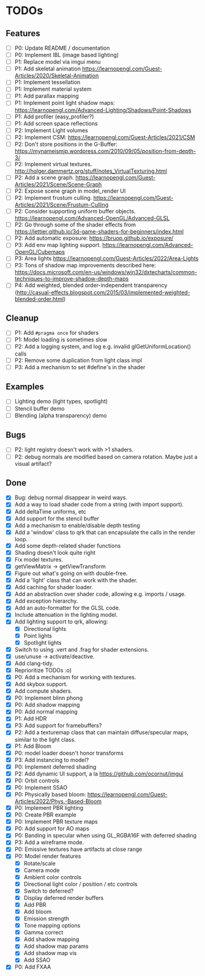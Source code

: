 # TODOs

## Features
- [ ] P0: Update README / documentation
- [ ] P0: Implement IBL (image based lighting)
- [ ] P1: Replace model via imgui menu
- [ ] P1: Add skeletal animation https://learnopengl.com/Guest-Articles/2020/Skeletal-Animation
- [ ] P1: Implement tessellation
- [ ] P1: Implement material system
- [ ] P1: Add parallax mapping
- [ ] P1: Implement point light shadow maps: https://learnopengl.com/Advanced-Lighting/Shadows/Point-Shadows
- [ ] P1: Add profiler (easy_profiler?)
- [ ] P1: Add screen space reflections
- [ ] P2: Implement Light volumes
- [ ] P2: Implement CSM: https://learnopengl.com/Guest-Articles/2021/CSM
- [ ] P2: Don't store positions in the G-Buffer: https://mynameismjp.wordpress.com/2010/09/05/position-from-depth-3/
- [ ] P2: Implement virtual textures. http://holger.dammertz.org/stuff/notes_VirtualTexturing.html
- [ ] P2: Add a scene graph. https://learnopengl.com/Guest-Articles/2021/Scene/Scene-Graph
- [ ] P2: Expose scene graph in model_render UI
- [ ] P2: Implement frustum culling. https://learnopengl.com/Guest-Articles/2021/Scene/Frustum-Culling
- [ ] P2: Consider supporting uniform buffer objects. https://learnopengl.com/Advanced-OpenGL/Advanced-GLSL
- [ ] P2: Go through some of the shader effects from https://lettier.github.io/3d-game-shaders-for-beginners/index.html
- [ ] P2: Add automatic exposure: https://bruop.github.io/exposure/
- [ ] P3: Add env map lighting support. https://learnopengl.com/Advanced-OpenGL/Cubemaps
- [ ] P3: Area lights https://learnopengl.com/Guest-Articles/2022/Area-Lights
- [ ] P3: Tons of shadow map improvements described here: https://docs.microsoft.com/en-us/windows/win32/dxtecharts/common-techniques-to-improve-shadow-depth-maps
- [ ] P4: Add weighted, blended order-independent transparency (http://casual-effects.blogspot.com/2015/03/implemented-weighted-blended-order.html)

## Cleanup
- [ ] P1: Add `#pragma once` for shaders
- [ ] P1: Model loading is sometimes slow
- [ ] P2: Add a logging system, and log e.g. invalid glGetUniformLocation() calls
- [ ] P2: Remove some duplication from light class impl
- [ ] P3: Add a mechanism to set #define's in the shader

## Examples
- [ ] Lighting demo (light types, spotlight)
- [ ] Stencil buffer demo
- [ ] Blending (alpha transparency) demo

## Bugs
- [ ] P2: light registry doesn't work with >1 shaders.
- [ ] P2: debug normals are modified based on camera rotation. Maybe just a visual artifact?

## Done
- [x] Bug: debug normal disappear in weird ways.
- [x] Add a way to load shader code from a string (with import support).
- [x] Add deltaTime uniforms, etc
- [x] Add support for the stencil buffer
- [x] Add a mechanism to enable/disable depth testing
- [x] Add a 'window' class to qrk that can encapsulate the calls in the render loop.
- [x] Add some depth-related shader functions
- [x] Shading doesn't look quite right
- [x] Fix model textures.
- [x] getViewMatrix -> getViewTransform
- [x] Figure out what's going on with double-free.
- [x] Add a 'light' class that can work with the shader.
- [x] Add caching for shader loader.
- [x] Add an abstraction over shader code, allowing e.g. imports / usage.
- [x] Add exception hierarchy.
- [x] Add an auto-formatter for the GLSL code.
- [x] Include attenuation in the lighting model.
- [x] Add lighting support to qrk, allowing:
  - [x] Directional lights
  - [x] Point lights
  - [x] Spotlight lights
- [x] Switch to using .vert and .frag for shader extensions.
- [x] use/unuse -> activate/deactive.
- [x] Add clang-tidy.
- [x] Reprioritize TODOs :o)
- [x] P0: Add a mechanism for working with textures.
- [x] Add skybox support.
- [x] Add compute shaders.
- [x] P0: Implement blinn phong
- [x] P0: Add shadow mapping
- [x] P0: Add normal mapping
- [x] P1: Add HDR
- [x] P3: Add support for framebuffers?
- [x] P2: Add a texturemap class that can maintain diffuse/specular maps, similar to the light class.
- [x] P1: Add Bloom
- [x] P0: model loader doesn't honor transforms
- [x] P3: Add instancing to model?
- [x] P0: Implement deferred shading
- [x] P2: Add dynamic UI support, a la https://github.com/ocornut/imgui
- [x] P0: Orbit controls
- [x] P0: Implement SSAO
- [x] P0: Physically based bloom: https://learnopengl.com/Guest-Articles/2022/Phys.-Based-Bloom
- [x] P0: Implement PBR lighting
- [x] P0: Create PBR example
- [x] P0: Implement PBR texture maps
- [x] P0: Add support for AO maps
- [x] P0: Banding in specular when using GL_RGBA16F with deferred shading
- [x] P3: Add a wireframe mode.
- [x] P0: Emissive textures have artifacts at close range
- [x] P0: Model render features
  - [x] Rotate/scale
  - [x] Camera mode
  - [x] Ambient color controls
  - [x] Directional light color / position / etc controls
  - [x] Switch to deferred?
  - [x] Display deferred render buffers
  - [x] Add PBR
  - [x] Add bloom
  - [x] Emission strength
  - [x] Tone mapping options
  - [x] Gamma correct
  - [x] Add shadow mapping
  - [x] Add shadow map params
  - [x] Add shadow map vis
  - [x] Add SSAO
- [x] P0: Add FXAA
